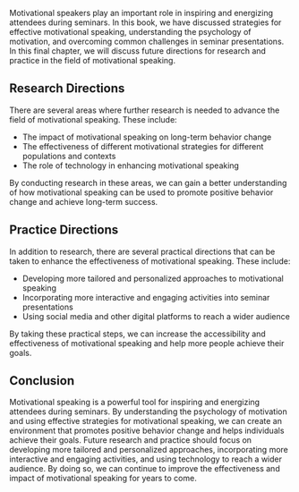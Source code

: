 
Motivational speakers play an important role in inspiring and energizing attendees during seminars. In this book, we have discussed strategies for effective motivational speaking, understanding the psychology of motivation, and overcoming common challenges in seminar presentations. In this final chapter, we will discuss future directions for research and practice in the field of motivational speaking.

Research Directions
-------------------

There are several areas where further research is needed to advance the field of motivational speaking. These include:

* The impact of motivational speaking on long-term behavior change
* The effectiveness of different motivational strategies for different populations and contexts
* The role of technology in enhancing motivational speaking

By conducting research in these areas, we can gain a better understanding of how motivational speaking can be used to promote positive behavior change and achieve long-term success.

Practice Directions
-------------------

In addition to research, there are several practical directions that can be taken to enhance the effectiveness of motivational speaking. These include:

* Developing more tailored and personalized approaches to motivational speaking
* Incorporating more interactive and engaging activities into seminar presentations
* Using social media and other digital platforms to reach a wider audience

By taking these practical steps, we can increase the accessibility and effectiveness of motivational speaking and help more people achieve their goals.

Conclusion
----------

Motivational speaking is a powerful tool for inspiring and energizing attendees during seminars. By understanding the psychology of motivation and using effective strategies for motivational speaking, we can create an environment that promotes positive behavior change and helps individuals achieve their goals. Future research and practice should focus on developing more tailored and personalized approaches, incorporating more interactive and engaging activities, and using technology to reach a wider audience. By doing so, we can continue to improve the effectiveness and impact of motivational speaking for years to come.

